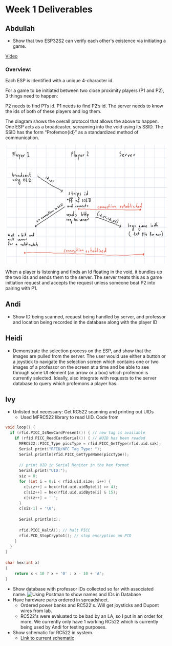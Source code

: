 # Week 1 Deliverables

## Abdullah

- Show that two ESP32S2 can verify each other's existence via initiating a game.

[Video](https://youtu.be/-b_8f32p_zI)

### Overview:

Each ESP is identified with a unique 4-character id.

For a game to be initiated between two close proximity players (P1 and P2), 3 things need to happen:

P2 needs to find P1’s id.
P1 needs to find P2’s id.
The server needs to know the ids of both of these players and log them.

The diagram shows the overall protocol that allows the above to happen. One ESP acts as a broadcaster, screaming into the void using its SSID. The SSID has the form “Profemon{id}” as a standardized method of communication.

![Overview of Handshake](/writeups/resources/overview-week1.jpg)

When a player is listening and finds an Id floating in the void, it bundles up the two ids and sends them to the server. The server treats this as a game initiation request and accepts the request unless someone beat P2 into pairing with P1.

## Andi

- Show ID being scanned, request being handled by server, and professor and location being recorded in the database along with the player ID

## Heidi

- Demonstrate the selection process on the ESP, and show that the images are pulled from the server. The user would use either a button or a joystick to navigate the selection screen which contains one or two images of a professor on the screen at a time and be able to see through some UI element (an arrow or a box) which profemon is currently selected. Ideally, also integrate with requests to the server database to query which profemons a player has.

## Ivy

- Unlisted but necessary: Get RC522 scanning and printing out UIDs
  - Used MFRC522 library to read UID. Code from

```cpp
void loop() {
  if (rfid.PICC_IsNewCardPresent()) { // new tag is available
    if (rfid.PICC_ReadCardSerial()) { // NUID has been readed
      MFRC522::PICC_Type piccType = rfid.PICC_GetType(rfid.uid.sak);
      Serial.print("RFID/NFC Tag Type: ");
      Serial.println(rfid.PICC_GetTypeName(piccType));

      // print UID in Serial Monitor in the hex format
      Serial.print("UID:");
      siz = 0;
      for (int i = 0;i < rfid.uid.size; i++) {
        c[siz++] = hex(rfid.uid.uidByte[i] >> 4);
        c[siz++] = hex(rfid.uid.uidByte[i] & 15);
        c[siz++] = ' ';
      }
      c[siz-1] = '\0';

      Serial.println(c);

      rfid.PICC_HaltA(); // halt PICC
      rfid.PCD_StopCrypto1(); // stop encryption on PCD
    }
  }
}

char hex(int x)
{
	return x < 10 ? x + '0' : x - 10 + 'A';
}
```

- Show database with professor IDs collected so far with associated name. ![Using Postman to show names and IDs in Database](http://g.recordit.co/OAIGbqmCWe.gif)
- Have hardware parts ordered in spreadsheet.
  - Ordered power banks and RC522's. Will get joysticks and Dupont wires from lab.
  - RC522's were evaluated to be bad by an LA, so I put in an order for more. We currently only have 1 working RC522 which is currently being used by Andi for testing purposes.
- Show schematic for RC522 in system.
  - [Link to current schematic](https://drive.google.com/file/d/1guy1b2j0ekgfu1Y9LPn_IptbRYLgjF4g/view?usp=sharing)
